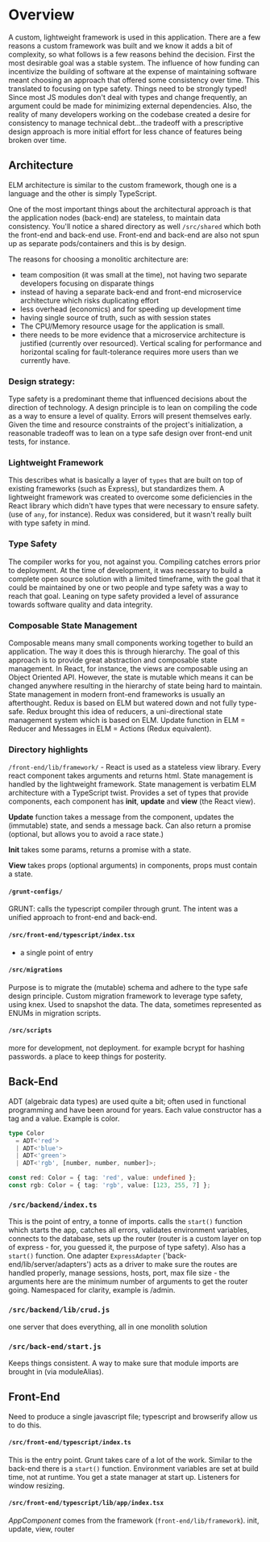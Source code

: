 # Overview
A custom, lightweight framework is used in this application. There are a few reasons a custom framework was built and we know it adds a bit of complexity, so what follows is a few reasons behind the decision. First the most desirable goal was a stable system. The influence of how funding can incentivize the building of software at the expense of maintaining software meant choosing an approach that offered some consistency over time. This translated to focusing on type safety. Things need to be strongly typed! Since most JS modules don't deal with types and change frequently, an argument could be made for minimizing external dependencies. Also, the reality of many developers working on the codebase created a desire for consistency to manage technical debt...the tradeoff with a prescriptive design approach is more initial effort for less chance of features being broken over time.

## Architecture
ELM architecture is similar to the custom framework, though one is a language and the other is simply TypeScript.

One of the most important things about the architectural approach is that the application nodes (back-end) are stateless, to maintain data consistency. You'll notice a shared directory as well `/src/shared` which both the front-end and back-end use. Front-end and back-end are also not spun up as separate pods/containers and this is by design.

The reasons for choosing a monolitic architecture are:

- team composition (it was small at the time), not having two separate developers focusing on disparate things
- instead of having a separate back-end and front-end microservice architecture which risks duplicating effort
- less overhead (economics) and for speeding up development time
- having single source of truth, such as with session states
- The CPU/Memory resource usage for the application is small.
- there needs to be more evidence that a microservice architecture is justified (currently over resourced). Vertical scaling for performance and horizontal scaling for fault-tolerance requires more users than we currently have.

### Design strategy:
Type safety is a predominant theme that influenced decisions about the direction of technology. A design principle is to lean on compiling the code as a way to ensure a level of quality. Errors will present themselves early. Given the time and resource constraints of the project's initialization, a reasonable tradeoff was to lean on a type safe design over front-end unit tests, for instance.

### Lightweight Framework
This describes what is basically a layer of `types` that are built on top of existing frameworks (such as Express), but standardizes them. A lightweight framework was created to overcome some deficiencies in the React library which didn't have types that were necessary to ensure safety.  (use of `any`, for instance). Redux was considered, but it wasn't really built with type safety in mind.

### Type Safety
The compiler works for you, not against you. Compiling catches errors prior to deployment. At the time of development, it was necessary to build a complete open source solution with a limited timeframe, with the goal that it could be maintained by one or two people and type safety was a way to reach that goal. Leaning on type safety provided a level of assurance towards software quality and data integrity.

### Composable State Management
Composable means many small components working together to build an application. The way it does this is through hierarchy. The goal of this approach is to provide great abstraction and composable state management. In React, for instance, the views are composable using an Object Oriented API. However, the state is mutable which means it can be changed anywhere resulting in the hierarchy of state being hard to maintain. State management in modern front-end frameworks is usually an afterthought. Redux is based on ELM but watered down and not fully type-safe. Redux brought this idea of reducers, a uni-directional state management system which is based on ELM. Update function in ELM = Reducer and Messages in ELM = Actions (Redux equivalent).

### Directory highlights

`/front-end/lib/framework/` - React is used as a stateless view library. Every react component takes arguments and returns html. State management is handled by the lightweight framework. State management is verbatim ELM architecture with a TypeScript twist. Provides a set of types that provide components, each component has **init**, **update** and **view** (the React view).

**Update** function takes a message from the component, updates the (immutable) state, and sends a message back. Can also return a promise (optional, but allows you to avoid a race state.)

**Init** takes some params, returns a promise with a state.

**View** takes props (optional arguments) in components, props must contain a state.

#### `/grunt-configs/`

GRUNT: calls the typescript compiler through grunt. The intent was a unified approach to front-end and back-end.

#### `/src/front-end/typescript/index.tsx`

- a single point of entry

#### `/src/migrations`

Purpose is to migrate the (mutable) schema and adhere to the type safe design principle. Custom migration framework to leverage type safety, using knex. Used to snapshot the data. The data, sometimes represented as ENUMs in migration scripts.

#### `/src/scripts`

more for development, not deployment. for example bcrypt for hashing passwords. a place to keep things for posterity.

## Back-End

ADT (algebraic data types) are used quite a bit; often used in functional programming and have been around for years. Each value constructor has a tag and a value. Example is color.

 ``` typescript
 type Color
   = ADT<'red'>
   | ADT<'blue'>
   | ADT<'green'>
   | ADT<'rgb', [number, number, number]>;

 const red: Color = { tag: 'red', value: undefined };
 const rgb: Color = { tag: 'rgb', value: [123, 255, 7] };
 ```

### `/src/backend/index.ts`

This is the point of entry, a tonne of imports. calls the `start()` function which starts the app, catches all errors, validates environment variables, connects to the database, sets up the router (router is a custom layer on top of express - for, you guessed it, the purpose of type safety). Also has a `start()` function. One adapter `ExpressAdapter` ('back-end/lib/server/adapters') acts as a driver to make sure the routes are handled properly, manage sessions, hosts, port, max file size - the arguments here are the minimum number of arguments to get the router going. Namespaced for clarity, example is /admin.

### `/src/backend/lib/crud.js`

one server that does everything, all in one monolith solution

### `/src/back-end/start.js`

Keeps things consistent. A way to make sure that module imports are brought in (via moduleAlias).

## Front-End

Need to produce a single javascript file; typescript and browserify allow us to do this.

#### `/src/front-end/typescript/index.ts`

This is the entry point. Grunt takes care of a lot of the work. Similar to the back-end there is a `start()` function. Environment variables are set at build time, not at runtime. You get a state manager at start up. Listeners for window resizing.

#### `/src/front-end/typescript/lib/app/index.tsx`

*AppComponent* comes from the framework (`front-end/lib/framework`). init, update, view, router
